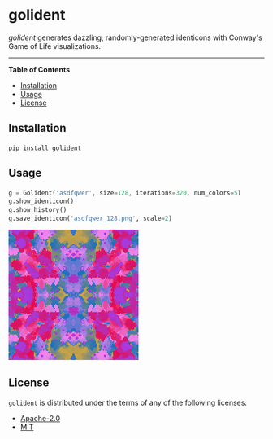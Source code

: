 # golident

_golident_ generates dazzling, randomly-generated identicons with Conway's Game of Life visualizations.

---

**Table of Contents**

- [Installation](#installation)
- [Usage](#usage)
- [License](#license)

## Installation

```console
pip install golident
```

## Usage

```python
g = Golident('asdfqwer', size=128, iterations=320, num_colors=5)
g.show_identicon()
g.show_history()
g.save_identicon('asdfqwer_128.png', scale=2)
```

![asdfqwer_128.png](img/asdfqwer_128.png)

## License

`golident` is distributed under the terms of any of the following licenses:

- [Apache-2.0](https://spdx.org/licenses/Apache-2.0.html)
- [MIT](https://spdx.org/licenses/MIT.html)
